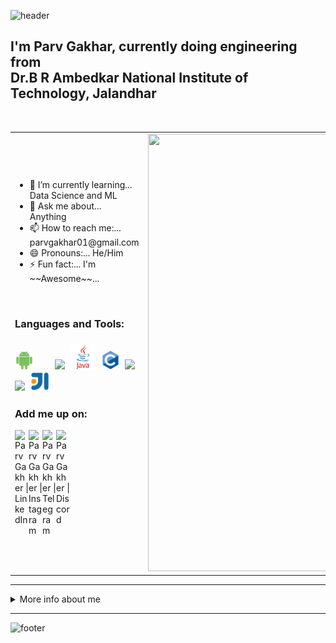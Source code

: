 ![header](https://capsule-render.vercel.app/api?type=waving&color=ff0000&height=200&section=header&text=Hey%20there!👋&fontSize=50&animation=blink&fontAlignY=34&fontAlign=52)

## I'm Parv Gakhar, currently doing engineering from<br/>Dr.B R Ambedkar National Institute of Technology, Jalandhar 
<br/>

<!-- <img align="right" src="https://media.giphy.com/media/9S3FMEilFWMzOOxhYu/giphy.gif" width="420">
 -->


<table border="0">
 <tr>
  <td>
   <ul>
    <li>🌱 I’m currently learning... Data Science and ML</li>
    <li>💬 Ask me about... Anything</li>
    <li>📫 How to reach me:... parvgakhar01@gmail.com</li>
    <li>😄 Pronouns:... He/Him</li>
    <li>⚡ Fun fact:... I'm ~~Awesome~~...</li>
   </ul>
   <br/>
   <h3>Languages and Tools:<h3>
   <code><img height="30" src="https://raw.githubusercontent.com/github/explore/80688e429a7d4ef2fca1e82350fe8e3517d3494d/topics/android/android.png">   </code>&nbsp;
   <code><img height="30" src="https://cdn.jsdelivr.net/gh/devicons/devicon/icons/python/python-original.svg"></code>&nbsp;
   <code><img height="40" src="https://github.com/devicons/devicon/blob/master/icons/java/java-original-wordmark.svg"></code>&nbsp;
   <code><img height="30" src="https://github.com/devicons/devicon/blob/master/icons/c/c-original.svg"></code>&nbsp;
   <code><img height="30" src="https://cdn.jsdelivr.net/gh/devicons/devicon/icons/jupyter/jupyter-original-wordmark.svg"></code>&nbsp;
   <code><img height="40" src="https://img.icons8.com/color/48/000000/firebase.png"></code>&nbsp;
   <code><img height="30" src="https://github.com/devicons/devicon/blob/master/icons/intellij/intellij-original.svg"></code>&nbsp;
   <br/>
   <h3> Add me up on:</h3>
   <a href="https://www.linkedin.com/in/parv-gakhar/"><img align="left" alt="ParvGakher | LinkedIn" width="22px" src="https://camo.githubusercontent.com/c8a9c5b414cd812ad6a97a46c29af67239ddaeae08c41724ff7d945fb4c047e5/68747470733a2f2f6564656e742e6769746875622e696f2f537570657254696e7949636f6e732f696d616765732f7376672f6c696e6b6564696e2e737667" /></a>
   <a href="https://www.instagram.com/parv_gakhar/"><img align="left" alt="ParvGakher | Instagram" width="22px" src="https://camo.githubusercontent.com/c9dacf0f25a1489fdbc6c0d2b41cda58b77fa210a13a886d6f99e027adfbd358/68747470733a2f2f6564656e742e6769746875622e696f2f537570657254696e7949636f6e732f696d616765732f7376672f696e7374616772616d2e737667"/></a>
   <a href="https://t.me/ShockWave257"><img align="left" alt="ParvGakher | Telegram" width="22px" src="https://camo.githubusercontent.com/f4b401dd7cd9b7840fd31acafd49e151a80e4c9600bf219934461b96dd98e013/68747470733a2f2f6564656e742e6769746875622e696f2f537570657254696e7949636f6e732f696d616765732f7376672f74656c656772616d2e737667" /></a>
   <a href="https://discordapp.com/users/9318/"><img align="left" alt="ParvGakher | Discord" width="22px" src="https://camo.githubusercontent.com/79fcdc7c43f1a1d7c175827976ffee8177814a016fb1b9578ff70f1aef759578/68747470733a2f2f6564656e742e6769746875622e696f2f537570657254696e7949636f6e732f696d616765732f7376672f646973636f72642e737667" /></a>
  </td>
  <td>
   <img src="https://media.giphy.com/media/9S3FMEilFWMzOOxhYu/giphy.gif" width="414" height="700">
  </td>
 </tr>
</table>

<!--
- 🔭 I’m currently working on ...
- 👯 I’m looking to collaborate on ...
- 🤔 I’m looking for help with ...
- 🌱 I’m currently learning... Data Science and ML
- 💬 Ask me about... Anything
- 📫 How to reach me:... parvgakhar01@gmail.com
- 😄 Pronouns:... He/Him
- ⚡ Fun fact:... I'm ~~Awesome~~...

<br/>



### Languages and Tools:

<code><img height="30" src="https://raw.githubusercontent.com/github/explore/80688e429a7d4ef2fca1e82350fe8e3517d3494d/topics/android/android.png"></code>&nbsp;
<code><img height="30" src="https://cdn.jsdelivr.net/gh/devicons/devicon/icons/python/python-original.svg"></code>&nbsp;
<code><img height="40" src="https://github.com/devicons/devicon/blob/master/icons/java/java-original-wordmark.svg"></code>&nbsp;
<code><img height="30" src="https://github.com/devicons/devicon/blob/master/icons/c/c-original.svg"></code>&nbsp;
<code><img height="30" src="https://cdn.jsdelivr.net/gh/devicons/devicon/icons/jupyter/jupyter-original-wordmark.svg"></code>&nbsp;
<code><img height="40" src="https://img.icons8.com/color/48/000000/firebase.png"></code>&nbsp;
<code><img height="30" src="https://github.com/devicons/devicon/blob/master/icons/intellij/intellij-original.svg"></code>&nbsp;


<br/>

### Add me up on:

[<img align="left" alt="ParvGakher | LinkedIn" width="22px" src="https://camo.githubusercontent.com/c8a9c5b414cd812ad6a97a46c29af67239ddaeae08c41724ff7d945fb4c047e5/68747470733a2f2f6564656e742e6769746875622e696f2f537570657254696e7949636f6e732f696d616765732f7376672f6c696e6b6564696e2e737667" />][linkedin]
[<img align="left" alt="ParvGakhar | Instagram" width="22px" src="https://camo.githubusercontent.com/c9dacf0f25a1489fdbc6c0d2b41cda58b77fa210a13a886d6f99e027adfbd358/68747470733a2f2f6564656e742e6769746875622e696f2f537570657254696e7949636f6e732f696d616765732f7376672f696e7374616772616d2e737667" />][instagram]
[<img align="left" alt="ParvGakhar | Instagram" width="22px" src="https://camo.githubusercontent.com/6cc90061976bcd4d1a61a6c76b818538b5a65754f7b7b8068fe0fa49a09def8f/68747470733a2f2f6564656e742e6769746875622e696f2f537570657254696e7949636f6e732f696d616765732f7376672f6465765f746f2e737667" />][Parv Gakhar's DEV Profile]
[<img align="left" alt="ParvGakhar | Instagram" width="22px" src="https://camo.githubusercontent.com/79fcdc7c43f1a1d7c175827976ffee8177814a016fb1b9578ff70f1aef759578/68747470733a2f2f6564656e742e6769746875622e696f2f537570657254696e7949636f6e732f696d616765732f7376672f646973636f72642e737667" />][Discord]

<br/>

[instagram]:https://www.instagram.com/parv_gakhar/
[linkedin]:https://www.linkedin.com/in/parv-gakhar/
[Parv Gakhar's DEV Profile]:https://dev.to/sw257
[Discord]:https://discordapp.com/users/9318/

 -->
 
 

---

<details>
<br/>
  
<summary>More info about me</summary>
 

![visitors](https://visitor-badge.glitch.me/badge?page_id=sw-257.sw-257)
<br/>
[![Top Langs](https://github-readme-stats.vercel.app/api/top-langs/?username=sw-257)](https://github.com/sw-257/github-readme-stats)
<br>
[![Parv's github stats](https://github-readme-stats.vercel.app/api?username=sw-257&show_icons=true&theme=dark)](https://github.com/sw-257/github-readme-stats)
</details>

---

![footer](https://capsule-render.vercel.app/api?type=waving&color=ff0000&height=200&section=footer)
